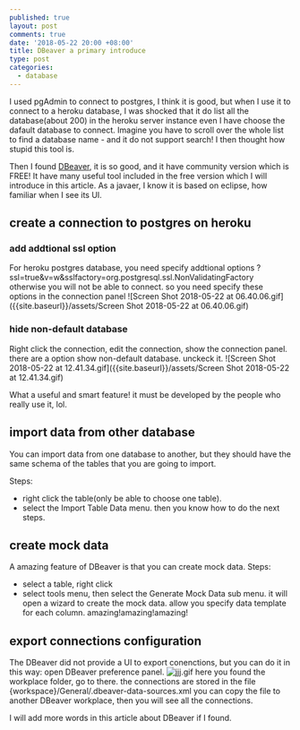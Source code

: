 ```yaml
---
published: true
layout: post
comments: true
date: '2018-05-22 20:00 +08:00'
title: DBeaver a primary introduce
type: post
categories:
  - database
---
```

I used pgAdmin to connect to postgres, I think it is good, but when I use it to connect to a heroku database, I was shocked that it do list all the database(about 200) in the heroku server instance even I have choose the dafault database to connect. Imagine you have to scroll over the whole list to find a database name - and it do not support search! I then thought how stupid this tool is.

Then I found [DBeaver](https://dbeaver.io/), it is so good, and it have community version which is FREE! It have many useful tool included in the free version which I will introduce in this article. As a javaer, I know it is based on eclipse, how familiar when I see its UI.

## create a connection to postgres on heroku
### add addtional ssl option
For heroku postgres database, you need specify addtional options
?ssl=true&v=w&sslfactory=org.postgresql.ssl.NonValidatingFactory
otherwise you will not be able to connect.
so you need specify these options in the connection panel
![Screen Shot 2018-05-22 at 06.40.06.gif]({{site.baseurl}}/assets/Screen Shot 2018-05-22 at 06.40.06.gif)

### hide non-default database
Right click the connection, edit the connection, show the connection panel.
there are a option show non-default database. unckeck it.
![Screen Shot 2018-05-22 at 12.41.34.gif]({{site.baseurl}}/assets/Screen Shot 2018-05-22 at 12.41.34.gif)

What a useful and smart feature! it must be developed by the people who really use it, lol.

## import data from other database
You can import data from one database to another, but they should have the same schema of the tables that you are going to import.

Steps:
- right click the table(only be able to choose one table). 
- select the Import Table Data menu.
then you know how to do the next steps.

## create mock data
A amazing feature of DBeaver is that you can create mock data.
Steps:
- select a table, right click
- select tools menu, then select the Generate Mock Data sub menu.
it will open a wizard to create the mock data. allow you specify data template for each column.
amazing!amazing!amazing!

## export connections configuration
The DBeaver did not provide a UI to export conenctions, but you can do it in this way:
open DBeaver preference panel.
![jjj.gif]({{site.baseurl}}/assets/jjj.gif)
here you found the workplace folder, go to there.
the connections are stored in the file {workspace}/General/.dbeaver-data-sources.xml
you can copy the file to another DBeaver workplace, then you will see all the connections.

I will add more words in this article about DBeaver if I found.